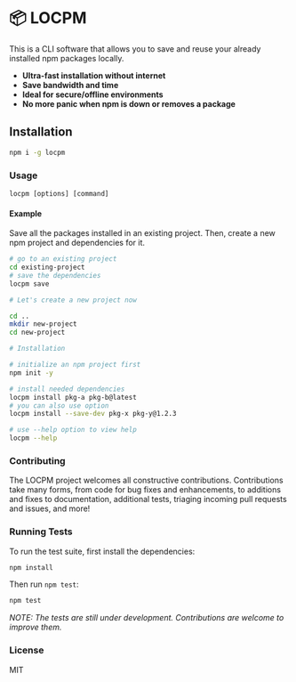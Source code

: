 # 📦 LOCPM

This is a CLI software that allows you to save and reuse your already installed npm packages locally.

- **Ultra-fast installation without internet** 
- **Save bandwidth and time**
- **Ideal for secure/offline environments**
- **No more panic when npm is down or removes a package**


## Installation

```bash
npm i -g locpm
```

### Usage

```
locpm [options] [command]
```
#### Example

Save all the packages installed in an existing project. Then, create a new npm project and dependencies for it.

```bash
# go to an existing project
cd existing-project
# save the dependencies
locpm save

# Let's create a new project now

cd ..
mkdir new-project
cd new-project

# Installation

# initialize an npm project first
npm init -y

# install needed dependencies
locpm install pkg-a pkg-b@latest
# you can also use option
locpm install --save-dev pkg-x pkg-y@1.2.3

# use --help option to view help
locpm --help
```

### Contributing

The LOCPM project welcomes all constructive contributions. Contributions take many forms, from code for bug fixes and enhancements, to additions and fixes to documentation, additional tests, triaging incoming pull requests and issues, and more!

### Running Tests

To run the test suite, first install the dependencies:

```bash
npm install
```

Then run `npm test`:

```bash
npm test
```

*NOTE: The tests are still under development. Contributions are welcome to improve them.*

### License
MIT